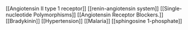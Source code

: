 [[Angiotensin II type 1 receptor]]
[[renin-angiotensin system]]
[[Single-nucleotide Polymorphisms]]
[[Angiotensin Receptor Blockers.]]
[[Bradykinin]]
[[Hypertension]]
[[Malaria]]
[[sphingosine 1-phosphate]]
